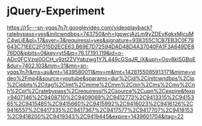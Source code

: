 # jQuery-Experiment
https://r5---sn-vgqs7n7r.googlevideo.com/videoplayback?ratebypass=yes&initcwndbps=743750&nh=IgpwcjAzLm9yZDEyKgkxMjcuMC4wLjE&pl=17&sver=3&requiressl=yes&signature=938355C1CB7EB3C0F79643C71EEC2F015D2ECE63.B69E7D72594DAD48D4A37040FA1F3A649DE876D0&ipbits=0&key=yt5&ip=76.17.191.119&id=o-ADc0FCVzqj0OCH_v9zt2ZVYqbzwg1Y7L449cGSqJR_iX&upn=Osv8klSGBoE&dur=7402.103&mm=31&mn=sn-vgqs7n7r&ms=au&mt=1439580011&mv=m&lmt=1428155085913171&mime=video%2Fmp4&source=youtube&sparams=dur%2Cid%2Cinitcwndbps%2Cip%2Cipbits%2Citag%2Clmt%2Cmime%2Cmm%2Cmn%2Cms%2Cmv%2Cnh%2Cpl%2Cratebypass%2Crequiressl%2Csource%2Cupn%2Cexpire&fexp=9407146%2C9408710%2C9409069%2C9412773%2C9413315%2C9415365%2C9415485%2C9415660%2C9415992%2C9416023%2C9416126%2C9416557%2C9417335%2C9417367%2C9417577%2C9417707%2C9418153%2C9418200%2C9419343%2C9419445&expire=1439601704&itag=22
